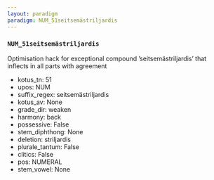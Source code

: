 ```yaml
---
layout: paradigm
paradigm: NUM_51seitsemästriljardis
---
```

### ` NUM_51seitsemästriljardis `

Optimisation hack for exceptional compound ’seitsemästriljardis’ that inflects in all parts with agreement
* kotus_tn: 51
* upos: NUM
* suffix_regex: seitsemästriljardis
* kotus_av: None
* grade_dir: weaken
* harmony: back
* possessive: False
* stem_diphthong: None
* deletion: striljardis
* plurale_tantum: False
* clitics: False
* pos: NUMERAL
* stem_vowel: None
